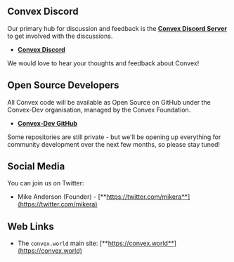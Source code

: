 ## Convex Discord

Our primary hub for discussion and feedback is the [**Convex Discord Server**](https://discord.gg/fsnCxEM) to get involved with the discussions.

- [**Convex Discord**](https://discord.gg/fsnCxEM)

We would love to hear your thoughts and feedback about Convex!

## Open Source Developers

All Convex code will be available as Open Source on GitHub under the Convex-Dev organisation, managed by the Convex Foundation.

- [**Convex-Dev GitHub**](https://github.com/orgs/Convex-Dev)

Some repositories are still private - but we'll be opening up everything for community development over the next few months, so please stay tuned!

## Social Media

You can join us on Twitter:

- Mike Anderson (Founder)  - [**https://twitter.com/mikera**](https://twitter.com/mikera)

## Web Links

- The `convex.world` main site: [**https://convex.world**](https://convex.world)
